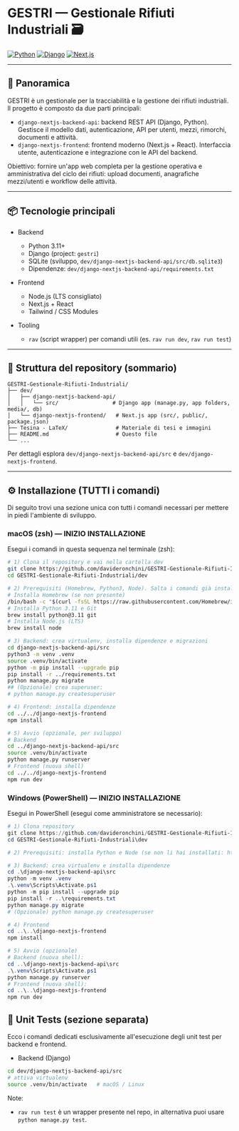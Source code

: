 # GESTRI — Gestionale Rifiuti Industriali 🗃️

[![Python](https://img.shields.io/badge/python-3.11%2B-blue)](https://www.python.org/)
[![Django](https://img.shields.io/badge/framework-Django-green)](https://www.djangoproject.com/)
[![Next.js](https://img.shields.io/badge/framework-Next.js-black)](https://nextjs.org/)

---

## 🎯 Panoramica

GESTRI è un gestionale per la tracciabilità e la gestione dei rifiuti industriali. Il progetto è composto da due parti principali:

- `django-nextjs-backend-api`: backend REST API (Django, Python). Gestisce il modello dati, autenticazione, API per utenti, mezzi, rimorchi, documenti e attività.
- `django-nextjs-frontend`: frontend moderno (Next.js + React). Interfaccia utente, autenticazione e integrazione con le API del backend.

Obiettivo: fornire un'app web completa per la gestione operativa e amministrativa del ciclo dei rifiuti: upload documenti, anagrafiche mezzi/utenti e workflow delle attività.

---

## 📦 Tecnologie principali

- Backend

  - Python 3.11+
  - Django (project: `gestri`)
  - SQLite (sviluppo, `dev/django-nextjs-backend-api/src/db.sqlite3`)
  - Dipendenze: `dev/django-nextjs-backend-api/requirements.txt`

- Frontend

  - Node.js (LTS consigliato)
  - Next.js + React
  - Tailwind / CSS Modules

- Tooling
  - `rav` (script wrapper) per comandi utili (es. `rav run dev`, `rav run test`)

---

## 📁 Struttura del repository (sommario)

```
GESTRI-Gestionale-Rifiuti-Industriali/
├── dev/
│   ├── django-nextjs-backend-api/
│   │   └── src/                 # Django app (manage.py, app folders, media/, db)
│   └── django-nextjs-frontend/   # Next.js app (src/, public/, package.json)
├── Tesina - LaTeX/               # Materiale di tesi e immagini
├── README.md                     # Questo file
└── ...
```

Per dettagli esplora `dev/django-nextjs-backend-api/src` e `dev/django-nextjs-frontend`.

---

## ⚙️ Installazione (TUTTI i comandi)

Di seguito trovi una sezione unica con tutti i comandi necessari per mettere in piedi l'ambiente di sviluppo.

### macOS (zsh) — INIZIO INSTALLAZIONE

Esegui i comandi in questa sequenza nel terminale (zsh):

```bash
# 1) Clona il repository e vai nella cartella dev
git clone https://github.com/davideronchini/GESTRI-Gestionale-Rifiuti-Industriali.git
cd GESTRI-Gestionale-Rifiuti-Industriali/dev

# 2) Prerequisiti (Homebrew, Python3, Node). Salta i comandi già installati.
# Installa Homebrew (se non presente)
/bin/bash -c "$(curl -fsSL https://raw.githubusercontent.com/Homebrew/install/HEAD/install.sh)"
# Installa Python 3.11 e Git
brew install python@3.11 git
# Installa Node.js (LTS)
brew install node

# 3) Backend: crea virtualenv, installa dipendenze e migrazioni
cd django-nextjs-backend-api/src
python3 -m venv .venv
source .venv/bin/activate
python -m pip install --upgrade pip
pip install -r ../requirements.txt
python manage.py migrate
## (Opzionale) crea superuser:
# python manage.py createsuperuser

# 4) Frontend: installa dipendenze
cd ../../django-nextjs-frontend
npm install

# 5) Avvio (opzionale, per sviluppo)
# Backend
cd ../django-nextjs-backend-api/src
source .venv/bin/activate
python manage.py runserver
# Frontend (nuova shell)
cd ../../django-nextjs-frontend
npm run dev
```

### Windows (PowerShell) — INIZIO INSTALLAZIONE

Esegui in PowerShell (esegui come amministratore se necessario):

```powershell
# 1) Clona repository
git clone https://github.com/davideronchini/GESTRI-Gestionale-Rifiuti-Industriali.git
cd GESTRI-Gestionale-Rifiuti-Industriali\dev

# 2) Prerequisiti: installa Python e Node (se non li hai installati: https://www.python.org/ e https://nodejs.org/)

# 3) Backend: crea virtualenv e installa dipendenze
cd .\django-nextjs-backend-api\src
python -m venv .venv
.\.venv\Scripts\Activate.ps1
python -m pip install --upgrade pip
pip install -r ..\requirements.txt
python manage.py migrate
# (Opzionale) python manage.py createsuperuser

# 4) Frontend
cd ..\..\django-nextjs-frontend
npm install

# 5) Avvio (opzionale)
# Backend (nuova shell):
cd ..\django-nextjs-backend-api\src
.\.venv\Scripts\Activate.ps1
python manage.py runserver
# Frontend (nuova shell):
cd ..\..\django-nextjs-frontend
npm run dev
```

## 🧪 Unit Tests (sezione separata)

Ecco i comandi dedicati esclusivamente all'esecuzione degli unit test per backend e frontend.

- Backend (Django)

```bash
cd dev/django-nextjs-backend-api/src
# attiva virtualenv
source .venv/bin/activate   # macOS / Linux
```

Note:

- `rav run test` è un wrapper presente nel repo, in alternativa puoi usare `python manage.py test`.

